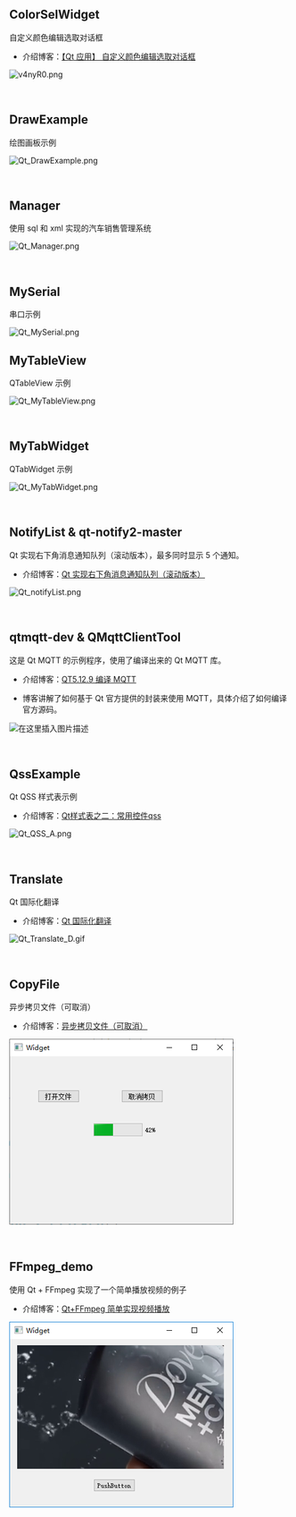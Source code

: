 ## ColorSelWidget

自定义颜色编辑选取对话框

- 介绍博客：[【Qt 应用】 自定义颜色编辑选取对话框](https://www.cnblogs.com/linuxAndMcu/p/16641831.html)

![v4nyR0.png](https://s1.ax1x.com/2022/08/31/v4nyR0.png)

<br />



## DrawExample

绘图画板示例

![Qt_DrawExample.png](https://s2.loli.net/2023/06/27/RKtVMsW1NQoXmnO.png)

<br />



## Manager

使用 sql 和 xml 实现的汽车销售管理系统

![Qt_Manager.png](https://s2.loli.net/2023/06/27/IrkvSdxMf9zb1RA.png)

<br />



## MySerial

串口示例

![Qt_MySerial.png](https://s2.loli.net/2023/06/27/7iyrAv9juWQowRO.png)



## MyTableView

QTableView 示例

![Qt_MyTableView.png](https://s2.loli.net/2023/06/27/2zivfZsa4QcnJt6.png)

<br />



## MyTabWidget

QTabWidget 示例

![Qt_MyTabWidget.png](https://s2.loli.net/2023/06/27/HPShtD8qm2yJZ7l.png)

<br />



## NotifyList & qt-notify2-master

Qt 实现右下角消息通知队列（滚动版本），最多同时显示 5 个通知。

- 介绍博客：[Qt 实现右下角消息通知队列（滚动版本）](https://www.cnblogs.com/linuxAndMcu/p/16987936.html)

![Qt_notifyList.png](https://s2.loli.net/2023/06/27/XFgBnTldPKm1r8W.png)

<br />



## qtmqtt-dev & QMqttClientTool

这是 Qt MQTT 的示例程序，使用了编译出来的 Qt MQTT 库。

- 介绍博客：[QT5.12.9 编译 MQTT](https://www.cnblogs.com/linuxAndMcu/p/13651733.html)

- 博客讲解了如何基于 Qt 官方提供的封装来使用 MQTT，具体介绍了如何编译官方源码。

![在这里插入图片描述](https://img-blog.csdnimg.cn/20200305162328823.png?x-oss-process=image/watermark,type_ZmFuZ3poZW5naGVpdGk,shadow_10,text_aHR0cHM6Ly9ibG9nLmNzZG4ubmV0L2x1b3lheXVuMzYx,size_16,color_FFFFFF,t_70)

<br />



## QssExample

Qt QSS 样式表示例

- 介绍博客：[Qt样式表之二：常用控件qss](https://www.cnblogs.com/linuxAndMcu/p/16580414.html)

![Qt_QSS_A.png](https://s2.loli.net/2022/08/12/Tm395hKFfxdujIw.png)

<br />



## Translate

Qt 国际化翻译

- 介绍博客：[Qt 国际化翻译](https://www.cnblogs.com/linuxAndMcu/p/16564866.html)

![Qt_Translate_D.gif](https://s2.loli.net/2022/08/08/QTauXJgKMhdCSAN.gif)

<br />



## CopyFile

异步拷贝文件（可取消）

- 介绍博客：[异步拷贝文件（可取消）](https://www.cnblogs.com/linuxAndMcu/p/13470366.html)

![img](https://raw.githubusercontent.com/confidentFeng/picBed/Qt/Qt_CopyFile_A.png)

<br />



## FFmpeg_demo

使用 Qt + FFmpeg 实现了一个简单播放视频的例子

- 介绍博客：[Qt+FFmpeg 简单实现视频播放](https://www.cnblogs.com/linuxAndMcu/p/12046600.html)

![img](https://raw.githubusercontent.com/confidentFeng/picBed/FFmpeg/FFmeng_videoDemo_C.png)

<br />







